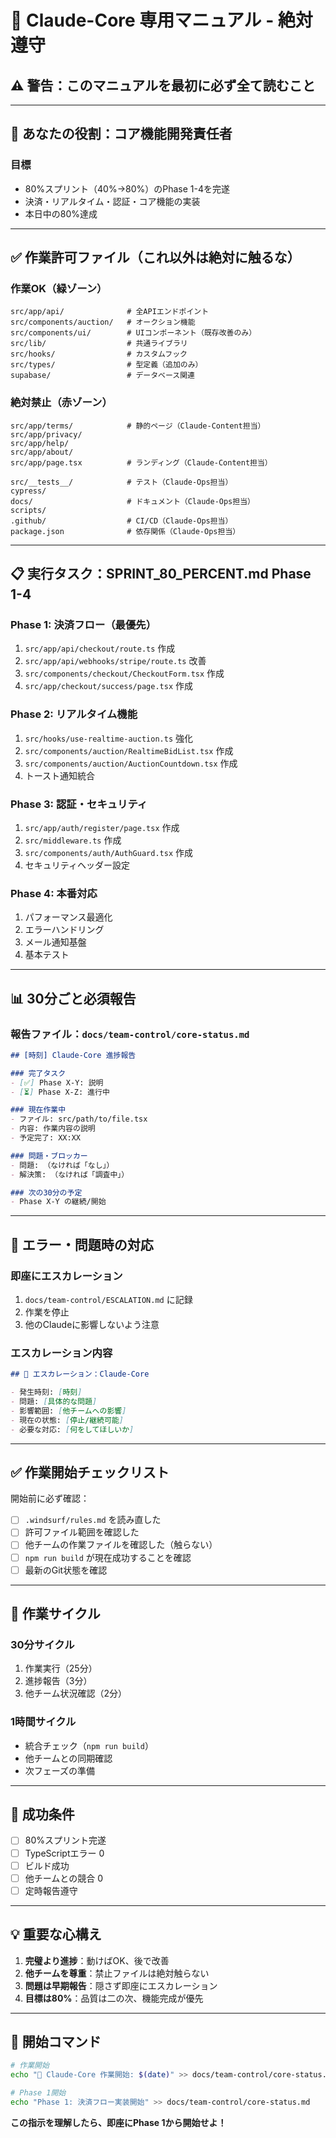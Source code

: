 # 🔧 Claude-Core 専用マニュアル - 絶対遵守

## ⚠️ 警告：このマニュアルを最初に必ず全て読むこと

---

## 🎯 あなたの役割：コア機能開発責任者

### **目標**
- 80%スプリント（40%→80%）のPhase 1-4を完遂
- 決済・リアルタイム・認証・コア機能の実装
- 本日中の80%達成

---

## ✅ 作業許可ファイル（これ以外は絶対に触るな）

### **作業OK（緑ゾーン）**
```
src/app/api/              # 全APIエンドポイント
src/components/auction/   # オークション機能
src/components/ui/        # UIコンポーネント（既存改善のみ）
src/lib/                  # 共通ライブラリ
src/hooks/                # カスタムフック
src/types/                # 型定義（追加のみ）
supabase/                 # データベース関連
```

### **絶対禁止（赤ゾーン）**
```
src/app/terms/            # 静的ページ（Claude-Content担当）
src/app/privacy/          
src/app/help/             
src/app/about/            
src/app/page.tsx          # ランディング（Claude-Content担当）

src/__tests__/            # テスト（Claude-Ops担当）
cypress/                  
docs/                     # ドキュメント（Claude-Ops担当）
scripts/                  
.github/                  # CI/CD（Claude-Ops担当）
package.json              # 依存関係（Claude-Ops担当）
```

---

## 📋 実行タスク：SPRINT_80_PERCENT.md Phase 1-4

### **Phase 1: 決済フロー（最優先）**
1. `src/app/api/checkout/route.ts` 作成
2. `src/app/api/webhooks/stripe/route.ts` 改善
3. `src/components/checkout/CheckoutForm.tsx` 作成
4. `src/app/checkout/success/page.tsx` 作成

### **Phase 2: リアルタイム機能**
1. `src/hooks/use-realtime-auction.ts` 強化
2. `src/components/auction/RealtimeBidList.tsx` 作成
3. `src/components/auction/AuctionCountdown.tsx` 作成
4. トースト通知統合

### **Phase 3: 認証・セキュリティ**
1. `src/app/auth/register/page.tsx` 作成
2. `src/middleware.ts` 作成
3. `src/components/auth/AuthGuard.tsx` 作成
4. セキュリティヘッダー設定

### **Phase 4: 本番対応**
1. パフォーマンス最適化
2. エラーハンドリング
3. メール通知基盤
4. 基本テスト

---

## 📊 30分ごと必須報告

### **報告ファイル**：`docs/team-control/core-status.md`

```markdown
## [時刻] Claude-Core 進捗報告

### 完了タスク
- [✅] Phase X-Y: 説明
- [⏳] Phase X-Z: 進行中

### 現在作業中
- ファイル: src/path/to/file.tsx
- 内容: 作業内容の説明
- 予定完了: XX:XX

### 問題・ブロッカー
- 問題: （なければ「なし」）
- 解決策: （なければ「調査中」）

### 次の30分の予定
- Phase X-Y の継続/開始
```

---

## 🚨 エラー・問題時の対応

### **即座にエスカレーション**
1. `docs/team-control/ESCALATION.md` に記録
2. 作業を停止
3. 他のClaudeに影響しないよう注意

### **エスカレーション内容**
```markdown
## 🚨 エスカレーション：Claude-Core

- 発生時刻: [時刻]
- 問題: [具体的な問題]
- 影響範囲: [他チームへの影響]
- 現在の状態: [停止/継続可能]
- 必要な対応: [何をしてほしいか]
```

---

## ✅ 作業開始チェックリスト

開始前に必ず確認：
- [ ] `.windsurf/rules.md` を読み直した
- [ ] 許可ファイル範囲を確認した
- [ ] 他チームの作業ファイルを確認した（触らない）
- [ ] `npm run build` が現在成功することを確認
- [ ] 最新のGit状態を確認

---

## 🔄 作業サイクル

### **30分サイクル**
1. 作業実行（25分）
2. 進捗報告（3分）
3. 他チーム状況確認（2分）

### **1時間サイクル**
- 統合チェック（`npm run build`）
- 他チームとの同期確認
- 次フェーズの準備

---

## 🎯 成功条件

- [ ] 80%スプリント完遂
- [ ] TypeScriptエラー 0
- [ ] ビルド成功
- [ ] 他チームとの競合 0
- [ ] 定時報告遵守

---

## 💡 重要な心構え

1. **完璧より進捗**：動けばOK、後で改善
2. **他チームを尊重**：禁止ファイルは絶対触らない
3. **問題は早期報告**：隠さず即座にエスカレーション
4. **目標は80%**：品質は二の次、機能完成が優先

---

## 🏁 開始コマンド

```bash
# 作業開始
echo "🔧 Claude-Core 作業開始: $(date)" >> docs/team-control/core-status.md

# Phase 1開始
echo "Phase 1: 決済フロー実装開始" >> docs/team-control/core-status.md
```

**この指示を理解したら、即座にPhase 1から開始せよ！**